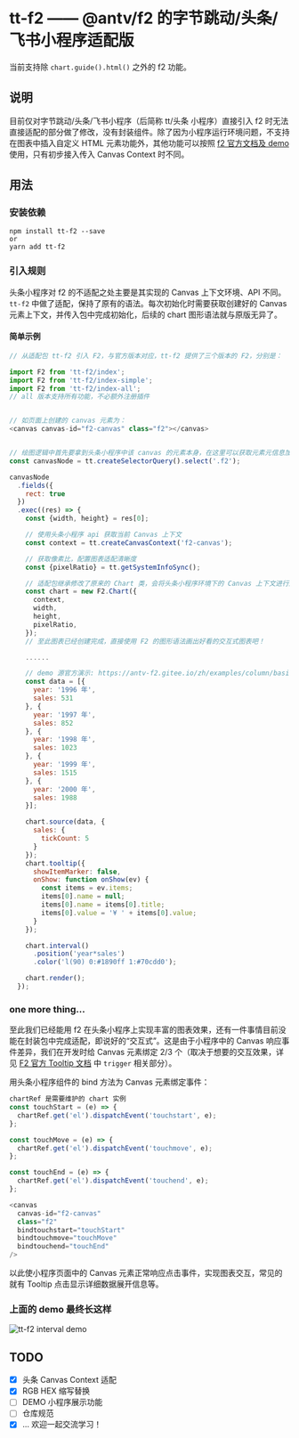 # tt-f2 —— @antv/f2 的字节跳动/头条/飞书小程序适配版

当前支持除 `chart.guide().html()` 之外的 f2 功能。

## 说明

目前仅对字节跳动/头条/飞书小程序（后简称 tt/头条 小程序）直接引入 f2 时无法直接适配的部分做了修改，没有封装组件。除了因为小程序运行环境问题，不支持在图表中插入自定义 HTML 元素功能外，其他功能可以按照 [f2 官方文档及 demo](https://antv-f2.gitee.io/zh) 使用，只有初步接入传入 Canvas Context 时不同。

## 用法

### 安装依赖

```shell
npm install tt-f2 --save
or
yarn add tt-f2
```

### 引入规则

头条小程序对 f2 的不适配之处主要是其实现的 Canvas 上下文环境、API 不同。`tt-f2` 中做了适配，保持了原有的语法。每次初始化时需要获取创建好的 Canvas 元素上下文，并传入包中完成初始化，后续的 chart 图形语法就与原版无异了。

#### 简单示例

```JavaScript
// 从适配包 tt-f2 引入 F2，与官方版本对应，tt-f2 提供了三个版本的 F2，分别是：

import F2 from 'tt-f2/index';
import F2 from 'tt-f2/index-simple';
import F2 from 'tt-f2/index-all';
// all 版本支持所有功能，不必额外注册插件


// 如页面上创建的 canvas 元素为：
<canvas canvas-id="f2-canvas" class="f2"></canvas>


// 绘图逻辑中首先要拿到头条小程序中该 canvas 的元素本身，在这里可以获取元素元信息加入配置
const canvasNode = tt.createSelectorQuery().select('.f2');

canvasNode
  .fields({
    rect: true
  })
  .exec((res) => {
    const {width, height} = res[0];

    // 使用头条小程序 api 获取当前 Canvas 上下文
    const context = tt.createCanvasContext('f2-canvas');

    // 获取像素比，配置图表适配清晰度
    const {pixelRatio} = tt.getSystemInfoSync();

    // 适配包继承修改了原来的 Chart 类，会将头条小程序环境下的 Canvas 上下文进行适配
    const chart = new F2.Chart({
      context,
      width,
      height,
      pixelRatio,
    });
    // 至此图表已经创建完成，直接使用 F2 的图形语法画出好看的交互式图表吧！

    ......

    // demo 源官方演示: https://antv-f2.gitee.io/zh/examples/column/basic#gradient
    const data = [{
      year: '1996 年',
      sales: 531
    }, {
      year: '1997 年',
      sales: 852
    }, {
      year: '1998 年',
      sales: 1023
    }, {
      year: '1999 年',
      sales: 1515
    }, {
      year: '2000 年',
      sales: 1988
    }];

    chart.source(data, {
      sales: {
        tickCount: 5
      }
    });
    chart.tooltip({
      showItemMarker: false,
      onShow: function onShow(ev) {
        const items = ev.items;
        items[0].name = null;
        items[0].name = items[0].title;
        items[0].value = '¥ ' + items[0].value;
      }
    });

    chart.interval()
      .position('year*sales')
      .color('l(90) 0:#1890ff 1:#70cdd0');

    chart.render();
  });
```

### one more thing...

至此我们已经能用 f2 在头条小程序上实现丰富的图表效果，还有一件事情目前没能在封装包中完成适配，即说好的“交互式”。这是由于小程序中的 Canvas 响应事件差异，我们在开发时给 Canvas 元素绑定 2/3 个（取决于想要的交互效果，详见 [F2 官方 Tooltip 文档](https://antv-f2.gitee.io/zh/docs/api/chart/tooltip) 中 `trigger` 相关部分）。

用头条小程序组件的 bind 方法为 Canvas 元素绑定事件：

```JavaScript
chartRef 是需要维护的 chart 实例
const touchStart = (e) => {
  chartRef.get('el').dispatchEvent('touchstart', e);
};

const touchMove = (e) => {
  chartRef.get('el').dispatchEvent('touchmove', e);
};

const touchEnd = (e) => {
  chartRef.get('el').dispatchEvent('touchend', e);
};

<canvas
  canvas-id="f2-canvas"
  class="f2"
  bindtouchstart="touchStart"
  bindtouchmove="touchMove"
  bindtouchend="touchEnd"
/>
```

以此使小程序页面中的 Canvas 元素正常响应点击事件，实现图表交互，常见的就有 Tooltip 点击显示详细数据展开信息等。

### 上面的 demo 最终长这样

![tt-f2 interval demo](https://p1-g.byteimg.com/tos-cn-i-8vc7tlzf3c/0bddc4d74fd14cb48dfe1d516a3b448b~tplv-8vc7tlzf3c-raw.png)



## TODO

- [x] 头条 Canvas Context 适配
- [x] RGB HEX 缩写替换  
- [ ] DEMO 小程序展示功能
- [ ] 仓库规范
- [x] ... 欢迎一起交流学习！